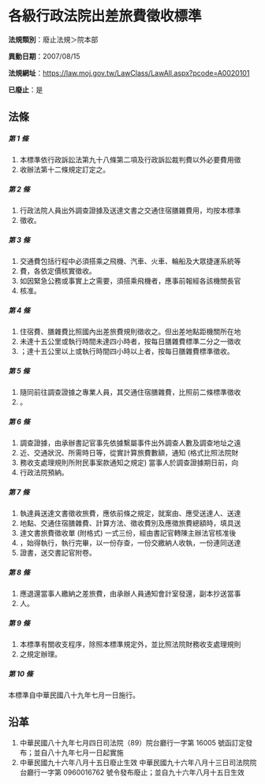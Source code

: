 # 各級行政法院出差旅費徵收標準

**法規類別**：廢止法規＞院本部

**異動日期**：2007/08/15  

**法規網址**：https://law.moj.gov.tw/LawClass/LawAll.aspx?pcode=A0020101

**已廢止**：是



## 法條
##### 第 1 條
1. 本標準依行政訴訟法第九十八條第二項及行政訴訟裁判費以外必要費用徵
1. 收辦法第十二條規定訂定之。

##### 第 2 條
1. 行政法院人員出外調查證據及送達文書之交通住宿膳雜費用，均按本標準
1. 徵收。

##### 第 3 條
1. 交通費包括行程中必須搭乘之飛機、汽車、火車、輪船及大眾捷運系統等
1. 費，各依定價核實徵收。
1. 如因緊急公務或事實上之需要，須搭乘飛機者，應事前報經各該機關長官
1. 核准。

##### 第 4 條
1. 住宿費、膳雜費比照國內出差旅費規則徵收之。但出差地點距機關所在地
1. 未達十五公里或執行時間未達四小時者，按每日膳雜費標準二分之一徵收
1. ；達十五公里以上或執行時間四小時以上者，按每日膳雜費標準徵收。

##### 第 5 條
1. 隨同前往調查證據之專業人員，其交通住宿膳雜費，比照前二條標準徵收
1. 。

##### 第 6 條
1. 調查證據，由承辦書記官事先依據繫屬事件出外調查人數及調查地址之遠
1. 近、交通狀況、所需時日等，從實計算旅費數額，通知 (格式比照法院財
1. 務收支處理規則所附民事案款通知之規定) 當事人於調查證據期日前，向
1. 行政法院預納。

##### 第 7 條
1. 執達員送達文書徵收旅費，應依前條之規定，就案由、應受送達人、送達
1. 地點、交通住宿膳雜費、計算方法、徵收費別及應徵旅費總額時，填具送
1. 達文書旅費徵收單 (附格式) 一式三份，經由書記官轉陳主辦法官核准後
1. ，始得執行，執行完畢，以一份存查，一份交繳納人收執，一份連同送達
1. 證書，送交書記官附卷。

##### 第 8 條
1. 應退還當事人繳納之差旅費，由承辦人員通知會計室發還，副本抄送當事
1. 人。

##### 第 9 條
1. 本標準有關收支程序，除照本標準規定外，並比照法院財務收支處理規則
1. 之規定辦理。

##### 第 10 條
本標準自中華民國八十九年七月一日施行。

## 沿革
1. 中華民國八十九年七月四日司法院（89）院台廳行一字第 16005  號函訂定發布；並自八十九年七月一日起實施
1. 中華民國九十六年八月十五日廢止生效                            中華民國九十六年八月十三日司法院院台廳行一字第 0960016762 號令發布廢止；並自九十六年八月十五日生效
